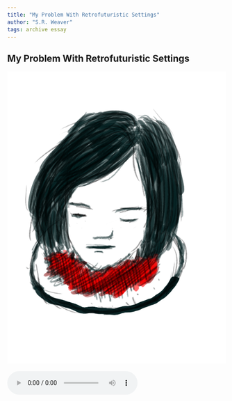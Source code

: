 ```yaml
---
title: "My Problem With Retrofuturistic Settings"
author: "S.R. Weaver"
tags: archive essay
---
```

## My Problem With Retrofuturistic Settings
![image](https://github.com/LWFlouisa/UploadedFairyRadio/blob/main/Images/ehena-marie.png?raw=true)

 <audio controls>
  <source src="https://lwflouisa.github.io/UploadedFairyRadio/Audio/WhyImNotAfraidOfUFODisclosure.webm" type="audio/mpeg">
Your browser does not support the audio element.
</audio>

